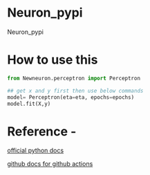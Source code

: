 # Neuron_pypi
Neuron_pypi

# How to use this

``` python
from Newneuron.perceptron import Perceptron

## get x and y first then use below commands
model= Perceptron(eta=eta, epochs=epochs)
model.fit(X,y)

```

# Reference -
[official python docs](https://packaging.python.org/tutorials/packaging-projects/)

[github docs for github actions](https://docs.github.com/en/actions/automating-builds-and-tests/building-and-testing-python#publishing-to-package-registries)
